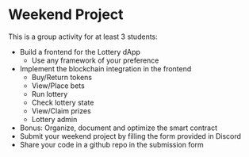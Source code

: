 # Weekend Project

This is a group activity for at least 3 students:

* Build a frontend for the Lottery dApp
  * Use any framework of your preference
* Implement the blockchain integration in the frontend
  * Buy/Return tokens
  * View/Place bets
  * Run lottery
  * Check lottery state
  * View/Claim prizes
  * Lottery admin
* Bonus: Organize, document and optimize the smart contract
* Submit your weekend project by filling the form provided in Discord
* Share your code in a github repo in the submission form
